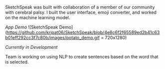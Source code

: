 SketchSpeak was built with collaboration of a member of our community with cerebral palsy. I built the user interface, emoji converter, and worked on the machine learning model.

*App Demo*
![SketchSpeak Demo](https://github.com/kripat06/SketchSpeak/blob/4e8c6f2f65589ed2b41c63b01eff292cc3f7c80b/images/potato_demo.gif = 720x1280)

*Currently in Development*

Team is working on using NLP to create sentences based on the word that is selected.
